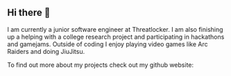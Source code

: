 ## Hi there 👋

I am currently a junior software engineer at Threatlocker. I am also finishing
up a helping with a college research project and participating in hackathons and
gamejams. Outside of coding I enjoy playing video games like Arc Raiders and doing
JiuJitsu.

To find out more about my projects check out my github website: 
